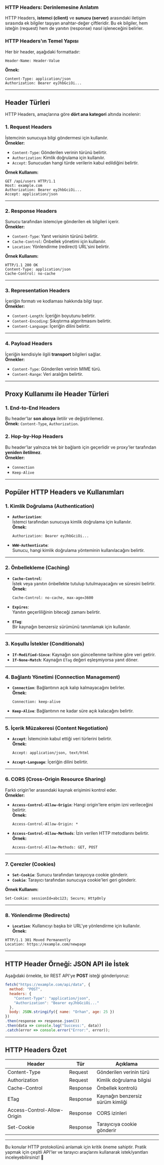 ### HTTP Headers: Derinlemesine Anlatım

HTTP Headers, **istemci (client)** ve **sunucu (server)** arasındaki iletişim sırasında ek bilgiler taşıyan anahtar-değer çiftleridir. Bu ek bilgiler, hem isteğin (request) hem de yanıtın (response) nasıl işleneceğini belirler.

### **HTTP Headers'ın Temel Yapısı**
Her bir header, aşağıdaki formattadır:

```
Header-Name: Header-Value
```

**Örnek:**
```http
Content-Type: application/json
Authorization: Bearer eyJhbGciOi...
```

---

## **Header Türleri**
HTTP Headers, amaçlarına göre **dört ana kategori** altında incelenir:

### 1. **Request Headers**
İstemcinin sunucuya bilgi göndermesi için kullanılır.  
**Örnekler:**
- `Content-Type`: Gönderilen verinin türünü belirtir.
- `Authorization`: Kimlik doğrulama için kullanılır.
- `Accept`: Sunucudan hangi türde verilerin kabul edildiğini belirtir.

**Örnek Kullanım:**
```http
GET /api/users HTTP/1.1
Host: example.com
Authorization: Bearer eyJhbGciOi...
Accept: application/json
```

---

### 2. **Response Headers**
Sunucu tarafından istemciye gönderilen ek bilgileri içerir.  
**Örnekler:**
- `Content-Type`: Yanıt verisinin türünü belirtir.
- `Cache-Control`: Önbellek yönetimi için kullanılır.
- `Location`: Yönlendirme (redirect) URL'sini belirtir.

**Örnek Kullanım:**
```http
HTTP/1.1 200 OK
Content-Type: application/json
Cache-Control: no-cache
```

---

### 3. **Representation Headers**
İçeriğin formatı ve kodlaması hakkında bilgi taşır.  
**Örnekler:**
- `Content-Length`: İçeriğin boyutunu belirtir.
- `Content-Encoding`: Sıkıştırma algoritmasını belirtir.
- `Content-Language`: İçeriğin dilini belirtir.

---

### 4. **Payload Headers**
İçeriğin kendisiyle ilgili **transport** bilgileri sağlar.  
**Örnekler:**
- `Content-Type`: Gönderilen verinin MIME türü.
- `Content-Range`: Veri aralığını belirtir.

---

## **Proxy Kullanımı ile Header Türleri**
### 1. **End-to-End Headers**
Bu header'lar **son alıcıya** iletilir ve değiştirilemez.  
**Örnek:** `Content-Type`, `Authorization`.

### 2. **Hop-by-Hop Headers**
Bu header'lar yalnızca tek bir bağlantı için geçerlidir ve proxy'ler tarafından **yeniden iletilmez**.  
**Örnekler:**
- `Connection`
- `Keep-Alive`

---

## **Popüler HTTP Headers ve Kullanımları**

### 1. **Kimlik Doğrulama (Authentication)**
- **`Authorization`**:  
  İstemci tarafından sunucuya kimlik doğrulama için kullanılır.  
  **Örnek:**  
  ```http
  Authorization: Bearer eyJhbGciOi...
  ```

- **`WWW-Authenticate`**:  
  Sunucu, hangi kimlik doğrulama yönteminin kullanılacağını belirtir.

---

### 2. **Önbellekleme (Caching)**
- **`Cache-Control`**:  
  İstek veya yanıtın önbellekte tutulup tutulmayacağını ve süresini belirtir.  
  **Örnek:**
  ```http
  Cache-Control: no-cache, max-age=3600
  ```

- **`Expires`**:  
  Yanıtın geçerliliğinin biteceği zamanı belirtir.

- **`ETag`**:  
  Bir kaynağın benzersiz sürümünü tanımlamak için kullanılır.

---

### 3. **Koşullu İstekler (Conditionals)**
- **`If-Modified-Since`**: Kaynağın son güncellenme tarihine göre veri getirir.  
- **`If-None-Match`**: Kaynağın `ETag` değeri eşleşmiyorsa yanıt döner.

---

### 4. **Bağlantı Yönetimi (Connection Management)**
- **`Connection`**: Bağlantının açık kalıp kalmayacağını belirler.  
  **Örnek:**
  ```http
  Connection: keep-alive
  ```

- **`Keep-Alive`**: Bağlantının ne kadar süre açık kalacağını belirtir.

---

### 5. **İçerik Müzakeresi (Content Negotiation)**
- **`Accept`**: İstemcinin kabul ettiği veri türlerini belirtir.  
  **Örnek:**
  ```http
  Accept: application/json, text/html
  ```

- **`Accept-Language`**: İçeriğin dilini belirtir.

---

### 6. **CORS (Cross-Origin Resource Sharing)**
Farklı origin'ler arasındaki kaynak erişimini kontrol eder.  
**Örnekler:**
- **`Access-Control-Allow-Origin`**: Hangi origin'lere erişim izni verileceğini belirtir.  
  **Örnek:**
  ```http
  Access-Control-Allow-Origin: *
  ```

- **`Access-Control-Allow-Methods`**: İzin verilen HTTP metodlarını belirtir.  
  **Örnek:**
  ```http
  Access-Control-Allow-Methods: GET, POST
  ```

---

### 7. **Çerezler (Cookies)**
- **`Set-Cookie`**: Sunucu tarafından tarayıcıya cookie gönderir.  
- **`Cookie`**: Tarayıcı tarafından sunucuya cookie'leri geri gönderir.

**Örnek Kullanım:**
```http
Set-Cookie: sessionId=abc123; Secure; HttpOnly
```

---

### 8. **Yönlendirme (Redirects)**
- **`Location`**: Kullanıcıyı başka bir URL'ye yönlendirme için kullanılır.  
**Örnek:**
```http
HTTP/1.1 301 Moved Permanently
Location: https://example.com/newpage
```

---

## **HTTP Header Örneği: JSON API ile İstek**

Aşağıdaki örnekte, bir REST API'ye **POST** isteği gönderiyoruz:

```javascript
fetch("https://example.com/api/data", {
  method: "POST",
  headers: {
    "Content-Type": "application/json",
    "Authorization": "Bearer eyJhbGciOi..."
  },
  body: JSON.stringify({ name: "Orhan", age: 25 })
})
.then(response => response.json())
.then(data => console.log("Success:", data))
.catch(error => console.error("Error:", error));
```

---

## **HTTP Headers Özet**

| Header            | Tür          | Açıklama                            |
|-------------------|--------------|-------------------------------------|
| Content-Type      | Request      | Gönderilen verinin türü             |
| Authorization     | Request      | Kimlik doğrulama bilgisi            |
| Cache-Control     | Response     | Önbellek kontrolü                   |
| ETag              | Response     | Kaynağın benzersiz sürüm kimliği    |
| Access-Control-Allow-Origin | Response | CORS izinleri                   |
| Set-Cookie        | Response     | Tarayıcıya cookie gönderir          |

---

Bu konular HTTP protokolünü anlamak için kritik öneme sahiptir. Pratik yapmak için çeşitli API'ler ve tarayıcı araçlarını kullanarak istek/yanıtları inceleyebilirsiniz! 🚀